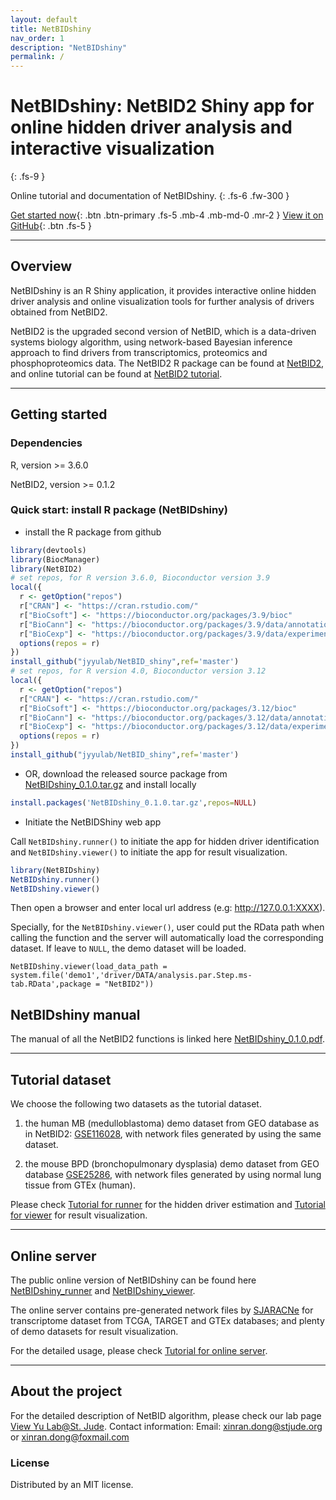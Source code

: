 ```yaml
---
layout: default
title: NetBIDshiny
nav_order: 1
description: "NetBIDshiny"
permalink: /
---
```


      
# NetBIDshiny: NetBID2 Shiny app for online hidden driver analysis and interactive visualization
{: .fs-9 }

Online tutorial and documentation of NetBIDshiny.
{: .fs-6 .fw-300 }

[Get started now](#getting-started){: .btn .btn-primary .fs-5 .mb-4 .mb-md-0 .mr-2 } [View it on GitHub](https://github.com/jyyulab/NetBID_shiny){: .btn .fs-5 }

---

## Overview

NetBIDshiny is an R Shiny application, it provides interactive online hidden driver analysis and online visualization tools for further analysis of drivers obtained from NetBID2.

NetBID2 is the upgraded second version of NetBID, which is a data-driven systems biology algorithm, using network-based Bayesian inference approach to find drivers from transcriptomics, proteomics and phosphoproteomics data. The NetBID2 R package can be found at [NetBID2](https://github.com/jyyulab/NetBID), and online tutorial can be found at [NetBID2 tutorial](https://jyyulab.github.io/NetBID/).

---

## Getting started

### Dependencies

R, version >= 3.6.0

NetBID2, version >= 0.1.2

### Quick start: install R package (NetBIDshiny)

- install the R package from github

```R
library(devtools)
library(BiocManager)
library(NetBID2)
# set repos, for R version 3.6.0, Bioconductor version 3.9
local({
  r <- getOption("repos")
  r["CRAN"] <- "https://cran.rstudio.com/"
  r["BioCsoft"] <- "https://bioconductor.org/packages/3.9/bioc"
  r["BioCann"] <- "https://bioconductor.org/packages/3.9/data/annotation"
  r["BioCexp"] <- "https://bioconductor.org/packages/3.9/data/experiment"
  options(repos = r)
})
install_github("jyyulab/NetBID_shiny",ref='master') 
# set repos, for R version 4.0, Bioconductor version 3.12
local({
  r <- getOption("repos")
  r["CRAN"] <- "https://cran.rstudio.com/"
  r["BioCsoft"] <- "https://bioconductor.org/packages/3.12/bioc"
  r["BioCann"] <- "https://bioconductor.org/packages/3.12/data/annotation"
  r["BioCexp"] <- "https://bioconductor.org/packages/3.12/data/experiment"
  options(repos = r)
})
install_github("jyyulab/NetBID_shiny",ref='master') 
```

- OR, download the released source package from [NetBIDshiny_0.1.0.tar.gz](https://github.com/jyyulab/NetBID_shiny/releases/download/0.1.0/NetBIDshiny_0.1.0.tar.gz) and install locally

```R
install.packages('NetBIDshiny_0.1.0.tar.gz',repos=NULL)
```

- Initiate the NetBIDShiny web app

Call `NetBIDshiny.runner()` to initiate the app for hidden driver identification and `NetBIDshiny.viewer()` to initiate the app for result visualization.

```R
library(NetBIDshiny)
NetBIDshiny.runner()
NetBIDshiny.viewer()
```

Then open a browser and enter local url address (e.g: http://127.0.0.1:XXXX).

Specially, for the `NetBIDshiny.viewer()`, user could put the RData path when calling the function and the server will automatically load the corresponding dataset. If leave to `NULL`, the demo dataset will be loaded. 

```
NetBIDshiny.viewer(load_data_path = system.file('demo1','driver/DATA/analysis.par.Step.ms-tab.RData',package = "NetBID2"))
```

## NetBIDshiny manual

The manual of all the NetBID2 functions is linked here [NetBIDshiny_0.1.0.pdf](https://github.com/jyyulab/NetBID_shiny/blob/master/NetBIDshiny_0.1.0.pdf).

---

## Tutorial dataset
 
We choose the following two datasets as the tutorial dataset. 

1. the human MB (medulloblastoma) demo dataset from GEO database as in NetBID2: [GSE116028](https://www.ncbi.nlm.nih.gov/geo/query/acc.cgi?acc=GSE116028), with network files generated by using the same dataset.

2. the mouse BPD (bronchopulmonary dysplasia) demo dataset from GEO database [GSE25286](https://www.ncbi.nlm.nih.gov/geo/query/acc.cgi?acc=GSE25286), with network files generated by using normal lung tissue from GTEx (human).

Please check [Tutorial for runner](docs/tutorial4runner) for the hidden driver estimation and [Tutorial for viewer](docs/tutorial4viewer) for result visualization.

---

## Online server

The public online version of NetBIDshiny can be found here [NetBIDshiny_runner](https://yulab-stjude.shinyapps.io/NetBID2_Runner/) and [NetBIDshiny_viewer](https://yulab-stjude.shinyapps.io/NetBID2_Viewer/). 

The online server contains pre-generated network files by [SJARACNe](https://github.com/jyyulab/SJARACNe) for transcriptome dataset from TCGA, TARGET and GTEx databases; and plenty of demo datasets for result visualization. 

For the detailed usage, please check [Tutorial for online server](docs/tutorial4online). 

---

## About the project

For the detailed description of NetBID algorithm, please check our lab page [View Yu Lab@St. Jude](https://stjuderesearch.org/site/lab/yu).
Contact information: Email: xinran.dong@stjude.org or xinran.dong@foxmail.com

### License

Distributed by an MIT license.
